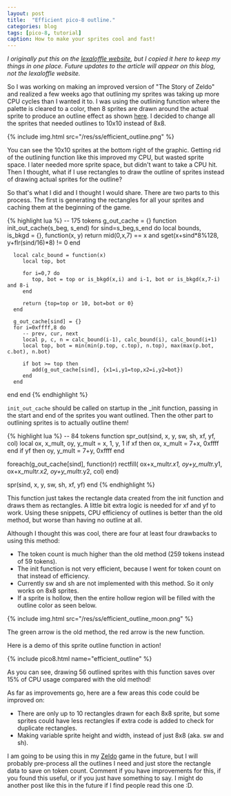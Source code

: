 ```yaml
---
layout: post
title:  "Efficient pico-8 outline."
categories: blog
tags: [pico-8, tutorial]
caption: How to make your sprites cool and fast!
---
```

_I originally put this on the [lexaloffle
website](https://www.lexaloffle.com/bbs/?tid=32996), but I copied it here to
keep my things in one place. Future updates to the article will appear on this
blog, not the lexaloffle website._

So I was working on making an improved version of "The Story of Zeldo" and
realized a few weeks ago that outlining my sprites was taking up more CPU
cycles than I wanted it to. I was using the outlining function where the
palette is cleared to a color, then 8 sprites are drawn around the actual
sprite to produce an outline effect as shown
[here](https://gist.github.com/Liquidream/1b419261dc324708f008f24ee6d13d7b). I
decided to change all the sprites that needed outlines to 10x10 instead of 8x8.

{% include img.html src="/res/ss/efficient_outline.png" %}

You can see the 10x10 sprites at the bottom right of the graphic. Getting rid
of the outlining function like this improved my CPU, but wasted sprite space. I
later needed more sprite space, but didn't want to take a CPU hit. Then I
thought, what if I use rectangles to draw the outline of sprites instead of
drawing actual sprites for the outline?

So that's what I did and I thought I would share. There are two parts to this
process. The first is generating the rectangles for all your sprites and
caching them at the beginning of the game.

{% highlight lua %}
-- 175 tokens
g_out_cache = {}
function init_out_cache(s_beg, s_end)
   for sind=s_beg,s_end do
      local bounds, is_bkgd = {}, function(x, y)
         return mid(0,x,7) == x and sget(x+sind*8%128, y+flr(sind/16)*8) != 0
      end

      local calc_bound = function(x)
         local top, bot

         for i=0,7 do
            top, bot = top or is_bkgd(x,i) and i-1, bot or is_bkgd(x,7-i) and 8-i
         end

         return {top=top or 10, bot=bot or 0}
      end

      g_out_cache[sind] = {}
      for i=0xffff,8 do
         -- prev, cur, next
         local p, c, n = calc_bound(i-1), calc_bound(i), calc_bound(i+1)
         local top, bot = min(min(p.top, c.top), n.top), max(max(p.bot, c.bot), n.bot)

         if bot >= top then
            add(g_out_cache[sind], {x1=i,y1=top,x2=i,y2=bot})
         end
      end
   end
end
{% endhighlight %}

`init_out_cache` should be called on startup in the _init function, passing in
the start and end of the sprites you want outlined. Then the other part to
outlining sprites is to actually outline them!

{% highlight lua %}
-- 84 tokens
function spr_out(sind, x, y, sw, sh, xf, yf, col)
   local ox, x_mult, oy, y_mult = x, 1, y, 1
   if xf then ox, x_mult = 7+x, 0xffff end
   if yf then oy, y_mult = 7+y, 0xffff end

   foreach(g_out_cache[sind], function(r)
      rectfill(
         ox+x_mult*r.x1,
         oy+y_mult*r.y1,
         ox+x_mult*r.x2,
         oy+y_mult*r.y2,
         col)
   end)

   spr(sind, x, y, sw, sh, xf, yf)
end
{% endhighlight %}

This function just takes the rectangle data created from the init function and
draws them as rectangles. A little bit extra logic is needed for xf and yf to
work. Using these snippets, CPU efficiency of outlines is better than the old
method, but worse than having no outline at all.

Although I thought this was cool, there are four at least four drawbacks to
using this method:

- The token count is much higher than the old method (259 tokens instead of 59
  tokens).
- The init function is not very efficient, because I went for token count on
  that instead of efficiency.
- Currently sw and sh are not implemented with this method. So it only works on
  8x8 sprites.
- If a sprite is hollow, then the entire hollow region will be filled with the
  outline color as seen below.

{% include img.html src="/res/ss/efficient_outline_moon.png" %}

The green arrow is the old method, the red arrow is the new function.

Here is a demo of this sprite outline function in action!

{% include pico8.html name="efficient_outline" %}

As you can see, drawing 56 outlined sprites with this function saves over 15%
of CPU usage compared with the old method!

As far as improvements go, here are a few areas this code could be improved on:
- There are only up to 10 rectangles drawn for each 8x8 sprite, but some
  sprites could have less rectangles if extra code is added to check for
  duplicate rectangles.
- Making variable sprite height and width, instead of just 8x8 (aka. sw and
  sh).

I am going to be using this in my
[Zeldo](https://twitter.com/alanxoc3/status/1086413617497423872) game in the
future, but I will probably pre-process all the outlines I need and just store
the rectangle data to save on token count. Comment if you have improvements for
this, if you found this useful, or if you just have something to say. I might
do another post like this in the future if I find people read this one :D.

